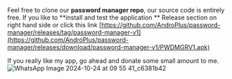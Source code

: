 Feel free to clone our **password manager repo**, our source code is entirely free.
If you like to **install and test the application ** Release section on right hand side or click this link [https://github.com/AndroPlus/password-manager/releases/tag/password-manager-v1](https://github.com/AndroPlus/password-manager/releases/download/password-manager-v1/PWDMGRV1.apk)


If you really like my app, go ahead and donate some small amount to me.
![WhatsApp Image 2024-10-24 at 09 55 41_c6381b42](https://github.com/user-attachments/assets/08414e57-a1cc-431f-be65-d3605e639980)
